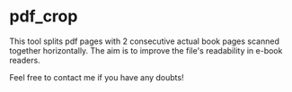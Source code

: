 # pdf_crop
This tool splits pdf pages with 2 consecutive actual book pages scanned together horizontally. 
The aim is to improve the file's readability in e-book readers.

Feel free to contact me if you have any doubts!
